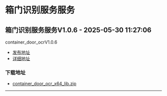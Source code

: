 # 箱门识别服务服务
## 箱门识别服务服务V1.0.6 - 2025-05-30 11:27:06
container_door_ocrV1.0.6
*  [发布地址](https://github.com/jadehh/ContainerDoorOCR/releases/tag/container_door_ocrV1.0.6)
*  [详细地址](https://github.com/jadehh/jadehh_file/releases/tag/container_door_ocrV1.0.6)
### 下载地址
* [container_door_ocr_x64_lib.zip](https://github.com/jadehh/jadehh_file/releases/download/container_door_ocrV1.0.6/container_door_ocr_x64_lib.zip)
----